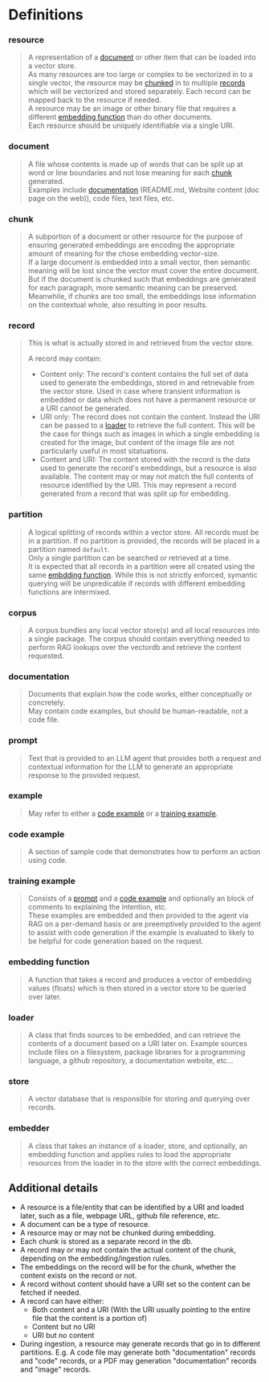 # Definitions


### resource
> A representation of a [document](#document) or other item that can be loaded into a vector store.  
> As many resources are too large or complex to be vectorized in to a single vector, the resource may be
[chunked](#chunk) in to multiple [records](#record) which will be vectorized and stored separately. Each record can be
mapped back to the resource if needed.  
> A resource may be an image or other binary file that requires a different [embedding function](#embedding-function)
than do other documents.  
> Each resource should be uniquely identifiable via a single URI.


### document
> A file whose contents is made up of words that can be split up at word or line boundaries and not lose meaning for
each [chunk](#chunk) generated.  
> Examples include [documentation](#documentation) (README.md, Website content (doc page on the web)), code files, text
files, etc.  


### chunk
> A subportion of a document or other resource for the purpose of ensuring generated embeddings are encoding the
appropriate amount of meaning for the chose embedding vector-size.  
> If a large document is embedded into a small vector, then semantic meaning will be lost since the vector must cover
the entire document. But if the document is chunked such that embeddings are generated for each paragraph, more semantic
meaning can be preserved.  
> Meanwhile, if chunks are too small, the embeddings lose information on the contextual whole, also resulting in poor
results.


### record
> This is what is actually stored in and retrieved from the vector store.  
>   
> A record may contain:
> - Content only: The record's content contains the full set of data used to generate the embeddings, stored in and
retrievable from the vector store. Used in case where transient information is embedded or data which does not have a
permanent resource or a URI cannot be generated.
> - URI only: The record does not contain the content. Instead the URI can be passed to a [loader](#loader) to retrieve
the full content. This will be the case for things such as images in which a single embedding is created for the image,
but content of the image file are not particularly useful in most sitatuations.
> - Content and URI: The content stored with the record is the data used to generate the record's embeddings, but a
resource is also available. The content may or may not match the full contents of resource identified by the URI. This
may represent a record generated from a record that was split up for embedding.


### partition
> A logical splitting of records within a vector store. All records must be in a partition. If no partition is provided,
the records will be placed in a partition named `default`.  
> Only a single partition can be searched or retrieved at a time.  
> It is expected that all records in a partition were all created using the same
[embdding function](#embedding-function). While this is not strictly enforced, symantic querying will be unpredicable if
records with different embedding functions are intermixed.


### corpus
> A corpus bundles any local vector store(s) and all local resources into a single package. The corpus should contain
everything needed to perform RAG lookups over the vectordb and retrieve the content requested.

### documentation
> Documents that explain how the code works, either conceptually or concretely.  
> May contain code examples, but should be human-readable, not a code file.


### prompt
> Text that is provided to an LLM agent that provides both a request and contextual information for the LLM to generate
an appropriate response to the provided request.


### example
> May refer to either a [code example](#code-example) or a [training example](#training-example).


### code example
> A section of sample code that demonstrates how to perform an action using code.


### training example
> Consists of a [prompt](#prompt) and a [code example](#code-example) and optionally an block of comments to explaining
the intention, etc.  
> These examples are embedded and then provided to the agent via RAG on a per-demand basis or are preemptively provided
to the agent to assist with code generation if the example is evaluated to likely to be helpful for code generation
based on the request.


### embedding function
> A function that takes a record and produces a vector of embedding values (floats) which is then stored in a vector
store to be queried over later.


### loader
> A class that finds sources to be embedded, and can retrieve the contents of a document based on a URI later on.
> Example sources include files on a filesystem, package libraries for a programming language, a github repository, a
documentation website, etc...


### store
> A vector database that is responsible for storing and querying over records.


### embedder
> A class that takes an instance of a loader, store, and optionally, an embedding function and applies rules to load the
appropriate resources from the loader in to the store with the correct embeddings.


## Additional details
* A resource is a file/entity that can be identified by a URI and loaded later, such as a file, webpage URL, github file
reference, etc.
* A document can be a type of resource.
* A resource may or may not be chunked during embedding.
* Each chunk is stored as a separate record in the db.
* A record may or may not contain the actual content of the chunk, depending on the embedding/ingestion rules.
* The embeddings on the record will be for the chunk, whether the content exists on the record or not.
* A record without content should have a URI set so the content can be fetched if needed.
* A record can have either:
  * Both content and a URI (With the URI usually pointing to the entire file that the content is a portion of)
  * Content but no URI
  * URI but no content
* During ingestion, a resource may generate records that go in to different partitions. E.g. A code file may generate
both "documentation" records and "code" records, or a PDF may generation "documentation" records and "image" records.
